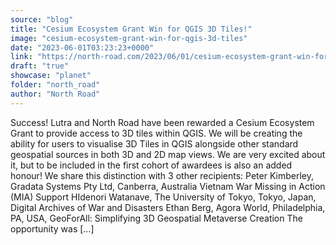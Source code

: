 ```yaml
---
source: "blog"
title: "Cesium Ecosystem Grant Win for QGIS 3D Tiles!"
image: "cesium-ecosystem-grant-win-for-qgis-3d-tiles"
date: "2023-06-01T03:23:23+0000"
link: "https://north-road.com/2023/06/01/cesium-ecosystem-grant-win-for-qgis-3d-tiles/"
draft: "true"
showcase: "planet"
folder: "north_road"
author: "North Road"
---
```


Success! Lutra and North Road have been rewarded a Cesium Ecosystem Grant to provide access to 3D tiles within QGIS. We will be creating the ability for users to visualise 3D Tiles in QGIS alongside other standard geospatial sources in both 3D and 2D map views. We are very excited about it, but to be included in the first cohort of awardees is also an added honour! We share this distinction with 3 other recipients: Peter Kimberley, Gradata Systems Pty Ltd, Canberra, Australia Vietnam War Missing in Action (MIA) Support HIdenori Watanave, The University of Tokyo, Tokyo, Japan, Digital Archives of War and Disasters Ethan Berg, Agora World, Philadelphia, PA, USA, GeoForAll: Simplifying 3D Geospatial Metaverse Creation The opportunity was [&#8230;]
